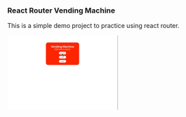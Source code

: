 ### React Router Vending Machine

This is a simple demo project to practice using react router.  

<img src="./vending.gif" height="50%" width="50%">

